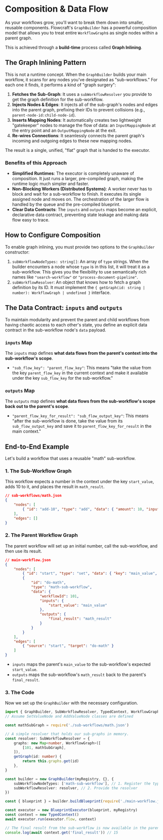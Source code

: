 # Composition & Data Flow

As your workflows grow, you'll want to break them down into smaller, reusable components. Flowcraft's `GraphBuilder` has a powerful composition model that allows you to treat entire `WorkflowGraph`s as single nodes within a parent graph.

This is achieved through a **build-time** process called **Graph Inlining**.

## The Graph Inlining Pattern

This is not a runtime concept. When the `GraphBuilder` builds your main workflow, it scans for any nodes you've designated as "sub-workflows." For each one it finds, it performs a kind of "graph surgery":

1.  **Fetches the Sub-Graph**: It uses a `subWorkflowResolver` you provide to get the graph definition for the sub-workflow.
2.  **Injects Nodes & Edges**: It injects all of the sub-graph's nodes and edges into the parent graph, prefixing their IDs to prevent collisions (e.g., `parent-node-id:child-node-id`).
3.  **Inserts Mapping Nodes**: It automatically creates two lightweight "gatekeeper" nodes to manage the flow of data: an `InputMappingNode` at the entry point and an `OutputMappingNode` at the exit.
4.  **Re-wires Connections**: It seamlessly connects the parent graph's incoming and outgoing edges to these new mapping nodes.

The result is a single, unified, "flat" graph that is handed to the executor.

### Benefits of this Approach

-   **Simplified Runtimes**: The executor is completely unaware of composition. It just runs a larger, pre-compiled graph, making the runtime logic much simpler and faster.
-   **Non-Blocking Workers (Distributed Systems)**: A worker never has to block and wait for a sub-workflow to finish. It executes its single assigned node and moves on. The orchestration of the larger flow is handled by the queue and the pre-compiled blueprint.
-   **Clear Data Contracts**: The `inputs` and `outputs` maps become an explicit, declarative data contract, preventing state leakage and making data flow easy to trace.

## How to Configure Composition

To enable graph inlining, you must provide two options to the `GraphBuilder` constructor:

1.  `subWorkflowNodeTypes: string[]`: An array of `type` strings. When the builder encounters a node whose `type` is in this list, it will treat it as a sub-workflow. This gives you the flexibility to use semantically rich names like `"search-workflow"` or `"process-document-pipeline"`.
2.  `subWorkflowResolver`: An object that knows how to fetch a graph definition by its ID. It must implement the `{ getGraph(id: string | number): WorkflowGraph | undefined }` interface.

## The Data Contract: `inputs` and `outputs`

To maintain modularity and prevent the parent and child workflows from having chaotic access to each other's state, you define an explicit data contract in the sub-workflow node's `data` payload.

### `inputs` Map

The `inputs` map defines **what data flows from the parent's context into the sub-workflow's scope**.

-   `"sub_flow_key": "parent_flow_key"`: This means "take the value from the key `parent_flow_key` in the current context and make it available under the key `sub_flow_key` for the sub-workflow."

### `outputs` Map

The `outputs` map defines **what data flows from the sub-workflow's scope back out to the parent's scope**.

-   `"parent_flow_key_for_result": "sub_flow_output_key"`: This means "after the sub-workflow is done, take the value from its `sub_flow_output_key` and save it to `parent_flow_key_for_result` in the main context."

## End-to-End Example

Let's build a workflow that uses a reusable "math" sub-workflow.

### 1. The Sub-Workflow Graph

This workflow expects a number in the context under the key `start_value`, adds 10 to it, and places the result in `math_result`.

```json
// sub-workflows/math.json
{
	"nodes": [
		{ "id": "add-10", "type": "add", "data": { "amount": 10, "inputKey": "start_value", "outputKey": "math_result" } }
	],
	"edges": []
}
```

### 2. The Parent Workflow Graph

The parent workflow will set up an initial number, call the sub-workflow, and then use its result.

```json
// main-workflow.json
{
	"nodes": [
		{ "id": "start", "type": "set", "data": { "key": "main_value", "value": 5 } },
		{
			"id": "do-math",
			"type": "math-sub-workflow",
			"data": {
				"workflowId": 101,
				"inputs": {
					"start_value": "main_value"
				},
				"outputs": {
					"final_result": "math_result"
				}
			}
		}
	],
	"edges": [
		{ "source": "start", "target": "do-math" }
	]
}
```
*   `inputs` maps the parent's `main_value` to the sub-workflow's expected `start_value`.
*   `outputs` maps the sub-workflow's `math_result` back to the parent's `final_result`.

### 3. The Code

Now we set up the `GraphBuilder` with the necessary configuration.

```typescript
import { GraphBuilder, SubWorkflowResolver, TypedContext, WorkflowGraph } from 'flowcraft'
// Assume SetValueNode and AddValueNode classes are defined

const mathSubGraph = require('./sub-workflows/math.json')

// A simple resolver that holds our sub-graphs in memory.
const resolver: SubWorkflowResolver = {
	graphs: new Map<number, WorkflowGraph>([
		[101, mathSubGraph],
	]),
	getGraph(id: number) {
		return this.graphs.get(id)
	},
}

const builder = new GraphBuilder(myRegistry, {}, {
	subWorkflowNodeTypes: ['math-sub-workflow'], // 1. Register the type
	subWorkflowResolver: resolver, // 2. Provide the resolver
})

const { blueprint } = builder.buildBlueprint(require('./main-workflow.json'))

const executor = new BlueprintExecutor(blueprint, myRegistry)
const context = new TypedContext()
await executor.run(executor.flow, context)

// The final result from the sub-workflow is now available in the parent's context.
console.log(await context.get('final_result')) // 15
```
